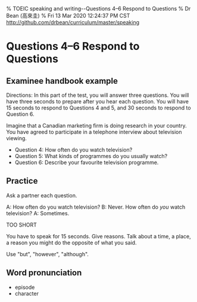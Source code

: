 % TOEIC speaking and writing--Questions 4–6 Respond to Questions
% Dr Bean (高來圭)
% Fri 13 Mar 2020 12:24:37 PM CST
	http://github.com/drbean/curriculum/master/speaking

# Questions 4–6 Respond to Questions

## Examinee handbook example

Directions: In this part of the test, you will answer three
questions. You will have three seconds to prepare after
you hear each question. You will have 15 seconds to
respond to Questions 4 and 5, and 30 seconds to respond
to Question 6.

Imagine that a Canadian marketing firm is doing
research in your country. You have agreed to participate
in a telephone interview about television viewing.

- Question 4: How often do you watch television?
- Question 5: What kinds of programmes do you usually watch?
- Question 6: Describe your favourite television programme.

## Practice

Ask a partner each question.

A: How often do you watch television?
B: Never. How often do *you* watch television?
A: Sometimes.

TOO SHORT

You have to speak for 15 seconds. Give reasons. Talk about a time, a place, a reason you might do the opposite of what you said.

Use "but", "however", "although".

## Word pronunciation

* episode
* character
